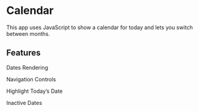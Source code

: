 # Calendar

This app uses JavaScript to show a calendar for today and lets you switch between months.

## Features 

 Dates Rendering

 Navigation Controls
 
 Highlight Today’s Date
 
 Inactive Dates
